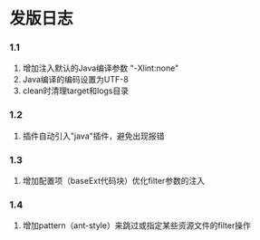 # 发版日志

### 1.1
1. 增加注入默认的Java编译参数 "-Xlint:none"
2. Java编译的编码设置为UTF-8
3. clean时清理target和logs目录

### 1.2
1. 插件自动引入"java"插件，避免出现报错

### 1.3
1. 增加配置项（baseExt代码块）优化filter参数的注入

### 1.4
1. 增加pattern（ant-style）来跳过或指定某些资源文件的filter操作